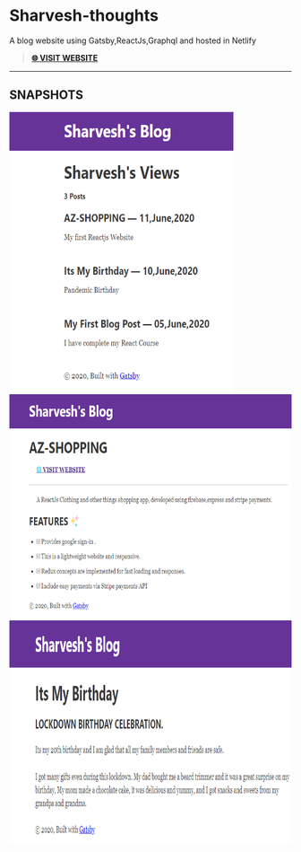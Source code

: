 # Sharvesh-thoughts
A blog website using Gatsby,ReactJs,Graphql and hosted in Netlify

> **[🌐 VISIT WEBSITE ](http://az-shopping.herokuapp.com/ "VISIT WEBSITE 🌐")**

---
## SNAPSHOTS

<img src="https://github.com/sharvesh-10/My-Blog/blob/master/src/images/blog1.png" width="400" height="500" />
<img src="https://github.com/sharvesh-10/My-Blog/blob/master/src/images/blog2.png" width="600" height="400" />
<img src="https://github.com/sharvesh-10/My-Blog/blob/master/src/images/blog3.png" width="600" height="400" />
